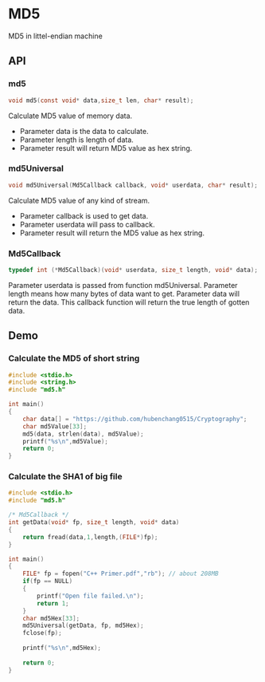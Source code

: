 # MD5
MD5 in littel-endian machine

## API

### md5
```C
void md5(const void* data,size_t len, char* result);
```
Calculate MD5 value of memory data.
* Parameter data is the data to calculate.
* Parameter length is length of data.
* Parameter result will return MD5 value as hex string.

### md5Universal
```C
void md5Universal(Md5Callback callback, void* userdata, char* result);
```
Calculate MD5 value of any kind of stream.
* Parameter callback is used to get data.
* Parameter userdata will pass to callback. 
* Parameter result will return the MD5 value as hex string.

### Md5Callback
```C
typedef int (*Md5Callback)(void* userdata, size_t length, void* data);
```
Parameter userdata is passed from function md5Universal.
Parameter length means how many bytes of data want to get.
Parameter data will return the data.
This callback function will return the true length of gotten data.



## Demo

### Calculate the MD5 of short string
```C
#include <stdio.h>
#include <string.h>
#include "md5.h"

int main()
{
	char data[] = "https://github.com/hubenchang0515/Cryptography";
	char md5Value[33];
	md5(data, strlen(data), md5Value);
	printf("%s\n",md5Value);
	return 0;
}
```

### Calculate the SHA1 of big file
```C
#include <stdio.h>
#include "md5.h"

/* Md5Callback */
int getData(void* fp, size_t length, void* data)
{
	return fread(data,1,length,(FILE*)fp);
}

int main()
{	
	FILE* fp = fopen("C++ Primer.pdf","rb"); // about 208MB
	if(fp == NULL)
	{
		printf("Open file failed.\n");
		return 1;
	}
	char md5Hex[33];
	md5Universal(getData, fp, md5Hex);
	fclose(fp);
	
	printf("%s\n",md5Hex);
	
	return 0;
}
```

